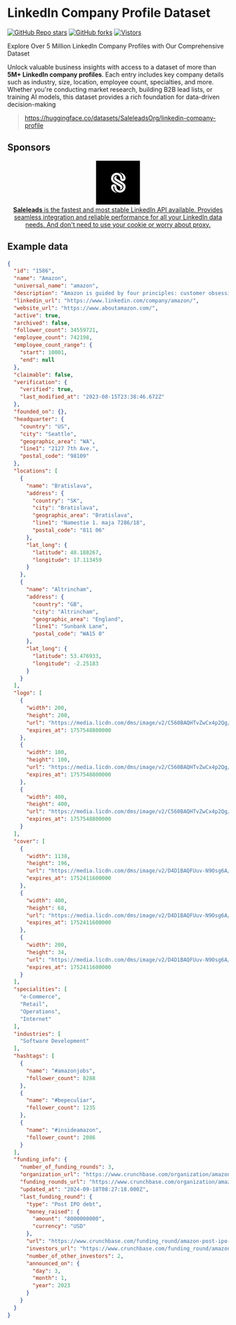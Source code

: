 # LinkedIn Company Profile Dataset

[![GitHub Repo stars](https://img.shields.io/github/stars/saleleadsai/linkedin-company-dataset?style=social)](https://github.com/saleleadsai/linkedin-company-dataset/stargazers/)
[![GitHub forks](https://img.shields.io/github/forks/saleleadsai/linkedin-company-dataset?style=social)](https://github.com/saleleadsai/linkedin-company-dataset/network/)
[![Vistors](https://visitor-badge.laobi.icu/badge?page_id=saleleadsai.linkedin-company-dataset&title=Visitors)](https://github.com/saleleadsai/linkedin-company-dataset)

Explore Over 5 Million LinkedIn Company Profiles with Our Comprehensive Dataset

Unlock valuable business insights with access to a dataset of more than **5M+ LinkedIn company profiles**. Each entry includes key company details such as industry, size, location, employee count, specialties, and more. Whether you're conducting market research, building B2B lead lists, or training AI models, this dataset provides a rich foundation for data-driven decision-making

> https://huggingface.co/datasets/SaleleadsOrg/linkedin-company-profile

## Sponsors
<div align="center">
  <a href="https://saleleads.ai" target="_blank">
    <img src="https://github.com/saleleadsai/linkedin-company-dataset/blob/main/logo.jpeg" width="100" alt="saleleads">
    <div>
      <b>Saleleads</b> is the fastest and most stable LinkedIn API available. Provides seamless integration and reliable performance for all your LinkedIn data needs. And don't need to use your cookie or worry about proxy.
    </div>
  </a>
</div>

## Example data

```json
{
  "id": "1586",
  "name": "Amazon",
  "universal_name": "amazon",
  "description": "Amazon is guided by four principles: customer obsession rather than competitor focus, passion for invention, commitment to operational excellence, and long-term thinking. We are driven by the excitement of building technologies, inventing products, and providing services that change lives. We embrace new ways of doing things, make decisions quickly, and are not afraid to fail. We have the scope and capabilities of a large company, and the spirit and heart of a small one.\n\nTogether, Amazonians research and develop new technologies from Amazon Web Services to Alexa on behalf of our customers: shoppers, sellers, content creators, and developers around the world.\n\nOur mission is to be Earth's most customer-centric company. Our actions, goals, projects, programs, and inventions begin and end with the customer top of mind.\n\nYou'll also hear us say that at Amazon, it's always \"Day 1.\"​ What do we mean? That our approach remains the same as it was on Amazon's very first day - to make smart, fast decisions, stay nimble, invent, and focus on delighting our customers.",
  "linkedin_url": "https://www.linkedin.com/company/amazon/",
  "website_url": "https://www.aboutamazon.com/",
  "active": true,
  "archived": false,
  "follower_count": 34559721,
  "employee_count": 742198,
  "employee_count_range": {
    "start": 10001,
    "end": null
  },
  "claimable": false,
  "verification": {
    "verified": true,
    "last_modified_at": "2023-08-15T23:38:46.672Z"
  },
  "founded_on": {},
  "headquarter": {
    "country": "US",
    "city": "Seattle",
    "geographic_area": "WA",
    "line1": "2127 7th Ave.",
    "postal_code": "98109"
  },
  "locations": [
    {
      "name": "Bratislava",
      "address": {
        "country": "SK",
        "city": "Bratislava",
        "geographic_area": "Bratislava",
        "line1": "Namestie 1. maja 7286/18",
        "postal_code": "811 06"
      },
      "lat_long": {
        "latitude": 48.188267,
        "longitude": 17.113459
      }
    },
    {
      "name": "Altrincham",
      "address": {
        "country": "GB",
        "city": "Altrincham",
        "geographic_area": "England",
        "line1": "Sunbank Lane",
        "postal_code": "WA15 0"
      },
      "lat_long": {
        "latitude": 53.476933,
        "longitude": -2.25183
      }
    }
  ],
  "logo": [
    {
      "width": 200,
      "height": 200,
      "url": "https://media.licdn.com/dms/image/v2/C560BAQHTvZwCx4p2Qg/company-logo_200_200/company-logo_200_200/0/1630640869849/amazon_logo?e=1757548800&v=beta&t=GmC7ihnTBbjtwoAspgBLhdawO-z2XddYXS3r4DhJdBM",
      "expires_at": 1757548800000
    },
    {
      "width": 100,
      "height": 100,
      "url": "https://media.licdn.com/dms/image/v2/C560BAQHTvZwCx4p2Qg/company-logo_100_100/company-logo_100_100/0/1630640869849/amazon_logo?e=1757548800&v=beta&t=m65kdm-Is5Zzr5MmFUEI6C_-6jjfmnklsxlIBnoBLLU",
      "expires_at": 1757548800000
    },
    {
      "width": 400,
      "height": 400,
      "url": "https://media.licdn.com/dms/image/v2/C560BAQHTvZwCx4p2Qg/company-logo_400_400/company-logo_400_400/0/1630640869849/amazon_logo?e=1757548800&v=beta&t=EVDmPDbXXyShR_NETjhpjtKgca8PbTvXf8nHeKKiang",
      "expires_at": 1757548800000
    }
  ],
  "cover": [
    {
      "width": 1138,
      "height": 196,
      "url": "https://media.licdn.com/dms/image/v2/D4D1BAQFUuv-N9Osg6A/company-background_10000/company-background_10000/0/1681945878685/amazon_cover?e=1752411600&v=beta&t=48IrJnL2v1-5zdoiG6x34Zvf14LDxXMkZ8i2CMmwCKA",
      "expires_at": 1752411600000
    },
    {
      "width": 400,
      "height": 68,
      "url": "https://media.licdn.com/dms/image/v2/D4D1BAQFUuv-N9Osg6A/company-background_400/company-background_400/0/1681945878685/amazon_cover?e=1752411600&v=beta&t=kDjNlxo5eHmMWzuqcT5EQWGmlEGHdxJsnLDp2AkEfD4",
      "expires_at": 1752411600000
    },
    {
      "width": 200,
      "height": 34,
      "url": "https://media.licdn.com/dms/image/v2/D4D1BAQFUuv-N9Osg6A/company-background_200/company-background_200/0/1681945878685/amazon_cover?e=1752411600&v=beta&t=i356JxuKsfe7COLaTixpT0QbGuv55H10JIpNgKck5SU",
      "expires_at": 1752411600000
    }
  ],
  "specialities": [
    "e-Commerce",
    "Retail",
    "Operations",
    "Internet"
  ],
  "industries": [
    "Software Development"
  ],
  "hashtags": [
    {
      "name": "#amazonjobs",
      "follower_count": 8288
    },
    {
      "name": "#bepeculiar",
      "follower_count": 1235
    },
    {
      "name": "#insideamazon",
      "follower_count": 2086
    }
  ],
  "funding_info": {
    "number_of_funding_rounds": 3,
    "organization_url": "https://www.crunchbase.com/organization/amazon?utm_source=linkedin&utm_medium=referral&utm_campaign=linkedin_companies&utm_content=profile_cta",
    "funding_rounds_url": "https://www.crunchbase.com/organization/amazon/funding_rounds/funding_rounds_list?utm_source=linkedin&utm_medium=referral&utm_campaign=linkedin_companies&utm_content=all_fundings",
    "updated_at": "2024-09-18T08:27:18.000Z",
    "last_funding_round": {
      "type": "Post IPO debt",
      "money_raised": {
        "amount": "8000000000",
        "currency": "USD"
      },
      "url": "https://www.crunchbase.com/funding_round/amazon-post-ipo-debt--ef26864e?utm_source=linkedin&utm_medium=referral&utm_campaign=linkedin_companies&utm_content=last_funding",
      "investors_url": "https://www.crunchbase.com/funding_round/amazon-post-ipo-debt--ef26864e?utm_source=linkedin&utm_medium=referral&utm_campaign=linkedin_companies&utm_content=all_investors",
      "number_of_other_investors": 2,
      "announced_on": {
        "day": 3,
        "month": 1,
        "year": 2023
      }
    }
  }
}
```

